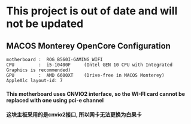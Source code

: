 # This project is out of date and will not be updated

## MACOS Monterey OpenCore Configuration

```
motherboard :  ROG_B560I-GAMING_WIFI
CPU         :  i5-10400F     (Intel GEN 10 CPU with Integrated Graphics is recommended)
GPU         :  AMD 6600XT    (Drive-free in MACOS Monterey)
AppleAlc layout-id: 7

```

#### This motherboard uses CNVIO2 interface, so the WI-FI card cannot be replaced with one using pci-e channel
#### 这块主板采用的是cnvio2接口, 所以网卡无法更换为白果卡
